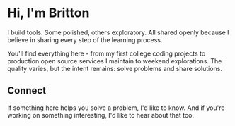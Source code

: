 # Hi, I'm Britton

I build tools. Some polished, others exploratory. All shared openly because I believe in sharing every step of the learning process.

You'll find everything here - from my first college coding projects to production open source services I maintain to weekend explorations. The quality varies, but the intent remains: solve problems and share solutions.

## Connect

If something here helps you solve a problem, I'd like to know. And if you're working on something interesting, I'd like to hear about that too.